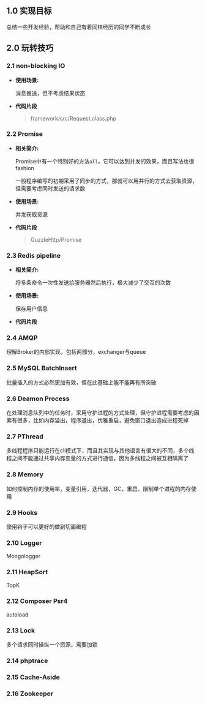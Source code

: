 ## 1.0 实现目标

总结一些开发经验，帮助和自己有着同样经历的同学不断成长

## 2.0 玩转技巧

### 2.1 **non-blocking IO**

- **使用场景:**

    消息推送，但不考虑结果状态

- **代码片段**

    > framework/src/Request.class.php

### 2.2 **Promise**

- **相关简介:**

    Promise中有一个特别好的方法`all`，它可以达到并发的效果，而且写法也很fashion

    一般程序编写的初期采用了同步的方式，那就可以用并行的方式去获取资源，但需要考虑同时发送的请求数

- **使用场景:**

    并发获取资源

- **代码片段**

    > GuzzleHttp/Promise

### 2.3 **Redis pipeline**

- **相关简介:**

    将多条命令一次性发送给服务器然后执行，极大减少了交互的次数

- **使用场景:**

    保存用户信息

- **代码片段**

    > 

### 2.4 **AMQP**

理解Broker的内部实现，包括两部分，exchanger与queue

### 2.5 **MySQL BatchInsert**

批量插入的方式必然更加有效，但在此基础上能不能再有所突破

### 2.6 **Deamon Process**

在处理消息队列中的任务时，采用守护进程的方式处理，但守护进程需要考虑的因素有很多，比如内存溢出，程序退出，优雅重启，避免窗口退出造成进程死掉

### 2.7 **PThread**

多线程程序只能运行在cli模式下，而且其实现与其他语言有很大的不同，多个线程之间不能通过共享内存变量的方式进行通信，因为多线程之间被互相隔离了

### 2.8 **Memory**

如何控制内存的使用率，变量引用，迭代器，GC，重启，限制单个进程的内存使用

### 2.9 **Hooks**

使用钩子可以更好的做到切面编程

### 2.10 **Logger**

Mongologger

### 2.11 **HeapSort**

TopK

### 2.12 **Composer Psr4**

autoload

### 2.13 **Lock**

多个请求同时操纵一个资源，需要加锁

### 2.14 **phptrace**



### 2.15 **Cache-Aside**
### 2.16 **Zookeeper**